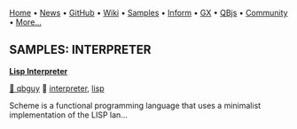 [Home](https://qb64.com) • [News](../news.md) • [GitHub](https://github.com/QB64Official/qb64) • [Wiki](https://github.com/QB64Official/qb64/wiki) • [Samples](../samples.md) • [Inform](../inform.md) • [GX](../gx.md) • [QBjs](../qbjs.md) • [Community](../community.md) • [More...](../more.md)

## SAMPLES: INTERPRETER

**[Lisp Interpreter](lisp-interpreter/index.md)**

[🐝 qbguy](qbguy.md) 🔗 [interpreter](interpreter.md), [lisp](lisp.md)

Scheme is a functional programming language that uses a minimalist implementation of the LISP lan...
